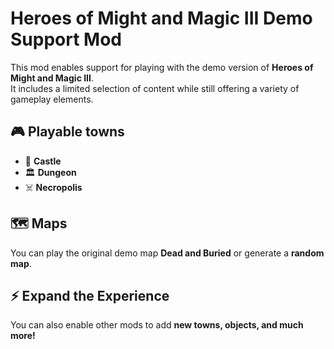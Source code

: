 # Heroes of Might and Magic III Demo Support Mod

This mod enables support for playing with the demo version of **Heroes of Might and Magic III**.  
It includes a limited selection of content while still offering a variety of gameplay elements.  

## 🎮 Playable towns  
- 🏰 **Castle**  
- 🏛️ **Dungeon**  
- ☠️ **Necropolis**  

## 🗺️ Maps  
You can play the original demo map **Dead and Buried** or generate a **random map**.  

## ⚡ Expand the Experience  
You can also enable other mods to add **new towns, objects, and much more!**  
